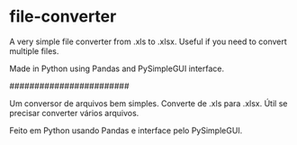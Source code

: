 # file-converter

A very simple file converter from .xls to .xlsx. 
Useful if you need to convert multiple files.

Made in Python using Pandas and PySimpleGUI interface.

########################

Um conversor de arquivos bem simples. Converte de .xls para .xlsx. 
Útil se precisar converter vários arquivos.

Feito em Python usando Pandas e interface pelo PySimpleGUI.
